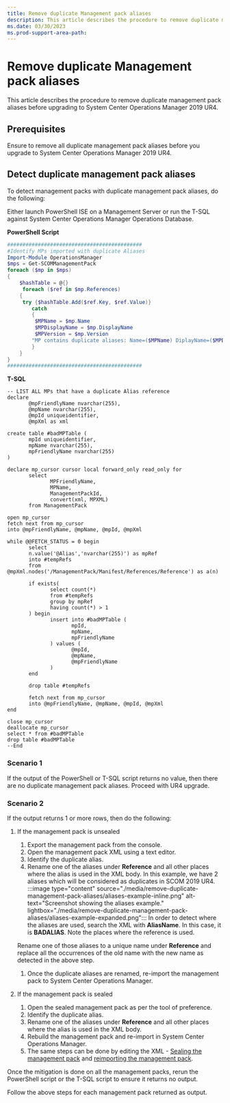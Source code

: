 ```yaml
---
title: Remove duplicate Management pack aliases
description: This article describes the procedure to remove duplicate management pack aliases before upgrading to System Center Operations Manager 2019 UR4.
ms.date: 03/30/2023
ms.prod-support-area-path: 
---
```

# Remove duplicate Management pack aliases

This article describes the procedure to remove duplicate management pack aliases before upgrading to System Center Operations Manager 2019 UR4.

## Prerequisites

Ensure to remove all duplicate management pack aliases before you upgrade to System Center Operations Manager 2019 UR4. 

## Detect duplicate management pack aliases

To detect management packs with duplicate management pack aliases, do the following:

Either launch PowerShell ISE on a Management Server or run the T-SQL against System Center Operations Manager Operations Database.

**PowerShell Script**

```powershell
############################################
#Identify MPs imported with duplicate Aliases
Import-Module OperationsManager
$mps = Get-SCOMManagementPack
foreach ($mp in $mps)
{
  	$hashTable = @{}
 	 foreach ($ref in $mp.References)
  	{
   	 try {$hashTable.Add($ref.Key, $ref.Value)}
    	catch
    	{
     	 $MPName = $mp.Name
     	 $MPDisplayName = $mp.DisplayName
     	 $MPVersion = $mp.Version
        "MP contains duplicate aliases: Name=($MPName) DiplayName=($MPDisplayName) Version=($MPVersion)"
    	}
  	}
}
############################################ 
```

**T-SQL**

```tsql
-- LIST ALL MPs that have a duplicate Alias reference
declare
       @mpFriendlyName nvarchar(255),
       @mpName nvarchar(255),
       @mpId uniqueidentifier,
       @mpXml as xml

create table #badMPTable (
       mpId uniqueidentifier,
       mpName nvarchar(255),
       mpFriendlyName nvarchar(255)
)

declare mp_cursor cursor local forward_only read_only for
       select 
              MPFriendlyName,
              MPName,
              ManagementPackId,
              convert(xml, MPXML)
       from ManagementPack

open mp_cursor
fetch next from mp_cursor
into @mpFriendlyName, @mpName, @mpId, @mpXml

while @@FETCH_STATUS = 0 begin
       select
       n.value('@Alias','nvarchar(255)') as mpRef
       into #tempRefs
       from @mpXml.nodes('/ManagementPack/Manifest/References/Reference') as a(n)

       if exists(
              select count(*)
              from #tempRefs
              group by mpRef
              having count(*) > 1
       ) begin
              insert into #badMPTable (
                     mpId,
                     mpName,
                     mpFriendlyName
              ) values (
                     @mpId,
                     @mpName,
                     @mpFriendlyName
              )
       end

       drop table #tempRefs

       fetch next from mp_cursor
       into @mpFriendlyName, @mpName, @mpId, @mpXml
end

close mp_cursor  
deallocate mp_cursor 
select * from #badMPTable 
drop table #badMPTable 
--End
```

### Scenario 1

If the output of the PowerShell or T-SQL script returns no value, then there are no duplicate management pack aliases. Proceed with UR4 upgrade.

### Scenario 2

If the output returns 1 or more rows, then do the following:

1. If the management pack is unsealed
      1. Export the management pack from the console.
      1. Open the management pack XML using a text editor.
      1. Identify the duplicate alias.
      1. Rename one of the aliases under **Reference** and all other places where the alias is used in the XML body.
      In this example, we have 2 aliases which will be considered as duplicates in SCOM 2019 UR4. 
         :::image type="content" source="./media/remove-duplicate-management-pack-aliases/aliases-example-inline.png" alt-text="Screenshot showing the aliases example." lightbox="./media/remove-duplicate-management-pack-aliases/aliases-example-expanded.png":::
      In order to detect where the aliases are used, search the XML with **AliasName**. In this case, it is **BADALIAS**. Note the places where the reference is used.

      Rename one of those aliases to a unique name under **Reference** and replace all the occurrences of the old name with the new name as detected in the above step.
      
      1. Once the duplicate aliases are renamed, re-import the management pack to System Center Operations Manager.

2.	If the management pack is sealed         
      1. Open the sealed management pack as per the tool of preference.
      1. Identify the duplicate alias.
      1. Rename one of the aliases under **Reference** and all other places where the alias is used in the XML body.
      1. Rebuild the management pack and re-import in System Center Operations Manager.
      1. The same steps can be done by editing the XML - [Sealing the management pack](/system-center/scsm/seal-mp) and [reimporting the management pack](/system-center/scom/manage-mp-import-remove-delete).

Once the mitigation is done on all the management packs, rerun the PowerShell script or the T-SQL script to ensure it returns no output.

Follow the above steps for each management pack returned as output.